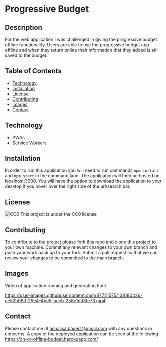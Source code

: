# Progressive Budget

## Description
For the web application I was challenged in giving the progressive budget offline functionality. Users are able to use the progressive budget app offline and when they return online their information that they added is still saved to the budget.

## Table of Contents

* [Technology](#technology)
* [Installation](#installation)
* [License](#license)
* [Contributing](#contributing)
* [Images](#images)
* [Contact](#contact)

## Technology
- PWAs
- Service Workers

## Installation
In order to run this application you will need to run commands `npm install` and `npm start` in the command land. The application will then be hosted on localhost:3000. You will have the option to download the application to your desktop if you hover over the right side of the url/search bar.

## License
![CC0](https://img.shields.io/badge/badge-CC0-blue)
    This project is under the CC0 license
    
## Contributing
To contribute to the project please fork this repo and clone this project to your own machine. Commit any relevant changes to your own branch and push your work back up to your fork. Submit a pull request so that we can review your changes to be committed to the main branch.


## Images
Video of application running and generating html.






https://user-images.githubusercontent.com/87721575/138180426-ce52b08d-29e4-4be5-bceb-258c1dd3fe73.mp4





## Contact
Please contact me at annalisa.bauer1@gmail.com with any questions or concerns. A copy of the deployed application can be seen at the following https://on-or-offline-budget.herokuapp.com/
